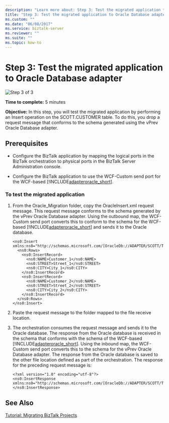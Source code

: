 ```yaml
---
description: "Learn more about: Step 3: Test the migrated application to Oracle Database adapter"
title: "Step 3: Test the migrated application to Oracle Database adapter"
ms.custom: ""
ms.date: "06/08/2017"
ms.service: biztalk-server
ms.reviewer: ""
ms.suite: ""
ms.topic: how-to
---
```

# Step 3: Test the migrated application to Oracle Database adapter
![Step 3 of 3](../../adapters-and-accelerators/adapter-oracle-database/media/step-3of3.gif "Step_3of3")  
  
 **Time to complete:** 5 minutes  
  
 **Objective:** In this step, you will test the migrated application by performing an Insert operation on the SCOTT.CUSTOMER table. To do this, you drop a request message that conforms to the schema generated using the vPrev Oracle Database adapter.  
  
## Prerequisites  
  
- Configure the BizTalk application by mapping the logical ports in the BizTalk orchestration to physical ports in the BizTalk Server Administration console.  
  
- Configure the BizTalk application to use the WCF-Custom send port for the WCF-based [!INCLUDE[adapteroracle_short](../../includes/adapteroracle-short-md.md)].  
  
### To test the migrated application  
  
1. From the Oracle_Migration folder, copy the OracleInsert.xml request message. This request message conforms to the schema generated by the vPrev Oracle Database adapter. Using the outbound map, the WCF-Custom send port converts this to conform to the schema for the WCF-based [!INCLUDE[adapteroracle_short](../../includes/adapteroracle-short-md.md)] and sends it to the Oracle database.  
  
   ```  
   <ns0:Insert xmlns:ns0="http://schemas.microsoft.com/[OracleDb://ADAPTER/SCOTT/Tables/CUSTOMER]">  
     <ns0:Rows>  
       <ns0:InsertRecord>  
         <ns0:NAME>Customer_1</ns0:NAME>  
         <ns0:STREET>Street_1</ns0:STREET>  
         <ns0:CITY>City_1</ns0:CITY>  
       </ns0:InsertRecord>  
       <ns0:InsertRecord>  
         <ns0:NAME>Customer_2</ns0:NAME>  
         <ns0:STREET>Street_2</ns0:STREET>  
         <ns0:CITY>City_2</ns0:CITY>  
       </ns0:InsertRecord>  
     </ns0:Rows>  
   </ns0:Insert>  
   ```  
  
2. Paste the request message to the folder mapped to the file receive location.  
  
3. The orchestration consumes the request message and sends it to the Oracle database. The response from the Oracle database is received in the schema that conforms with the schema of the WCF-based [!INCLUDE[adapteroracle_short](../../includes/adapteroracle-short-md.md)]. Using the inbound map, the WCF-Custom send port converts this to the schema for the vPrev Oracle Database adapter. The response from the Oracle database is saved to the other file location defined as part of the orchestration. The response for the preceding request message is:  
  
   ```  
   <?xml version="1.0" encoding="utf-8"?>  
   <ns0:InsertResponse xmlns:ns0="http://schemas.microsoft.com/[OracleDb://ADAPTER/SCOTT/Tables/CUSTOMER]"></ns0:InsertResponse>  
   ```  
  
## See Also  
 [Tutorial: Migrating BizTalk Projects](./tutorial-migrate-biztalk-projects-to-the-oracle-database-adapter.md)

